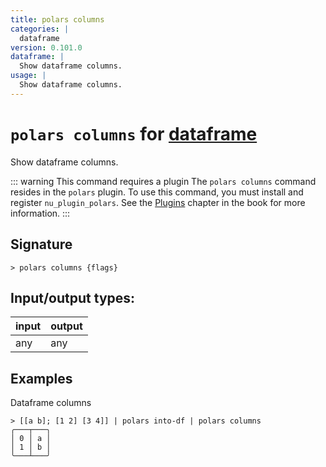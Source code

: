```yaml
---
title: polars columns
categories: |
  dataframe
version: 0.101.0
dataframe: |
  Show dataframe columns.
usage: |
  Show dataframe columns.
---
```

<!-- This file is automatically generated. Please edit the command in https://github.com/nushell/nushell instead. -->

# `polars columns` for [dataframe](/commands/categories/dataframe.md)

<div class='command-title'>Show dataframe columns.</div>

::: warning This command requires a plugin
The `polars columns` command resides in the `polars` plugin.
To use this command, you must install and register `nu_plugin_polars`.
See the [Plugins](/book/plugins.html) chapter in the book for more information.
:::


## Signature

```> polars columns {flags} ```


## Input/output types:

| input | output |
| ----- | ------ |
| any   | any    |

## Examples

Dataframe columns
```nu
> [[a b]; [1 2] [3 4]] | polars into-df | polars columns
╭───┬───╮
│ 0 │ a │
│ 1 │ b │
╰───┴───╯

```
